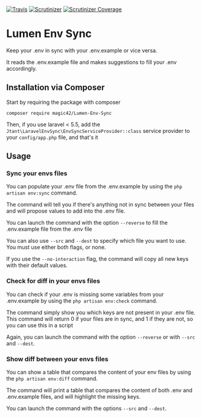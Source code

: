 [![Travis](https://img.shields.io/travis/JulienTant/Laravel-Env-Sync.svg?maxAge=3600)](https://travis-ci.org/JulienTant/Laravel-Env-Sync)
[![Scrutinizer](https://img.shields.io/scrutinizer/g/JulienTant/Laravel-Env-Sync.svg?maxAge=3600)](https://scrutinizer-ci.com/g/JulienTant/Laravel-Env-Sync/?branch=master)
[![Scrutinizer Coverage](https://img.shields.io/scrutinizer/coverage/g/JulienTant/Laravel-Env-Sync.svg?maxAge=3600)](https://scrutinizer-ci.com/g/JulienTant/Laravel-Env-Sync/?branch=master)

# Lumen Env Sync

Keep your .env in sync with your .env.example or vice versa.

It reads the .env.example file and makes suggestions to fill your .env accordingly. 

## Installation via Composer

Start by requiring the package with composer

```
composer require magic42/Lumen-Env-Sync
```


Then, if you use laravel < 5.5,  add the `Jtant\LaravelEnvSync\EnvSyncServiceProvider::class` service provider to your `config/app.php` file, and that's it

## Usage

### Sync your envs files

You can populate your .env file from the .env.example by using the `php artisan env:sync` command.

The command will tell you if there's anything not in sync between your files and will propose values to add into the .env file.

You can launch the command with the option `--reverse` to fill the .env.example file from the .env file

You can also use `--src` and `--dest` to specify which file you want to use. You must use either both flags, or none.

If you use the `--no-interaction` flag, the command will copy all new keys with their default values.

### Check for diff in your envs files

You can check if your .env is missing some variables from your .env.example by using the `php artisan env:check` command.

The command simply show you which keys are not present in your .env file. This command will return 0 if your files are in sync, and 1 if they are not, so you can use this in a script

Again, you can launch the command with the option `--reverse` or with `--src` and `--dest`.

### Show diff between your envs files

You can show a table that compares the content of your env files by using the `php artisan env:diff` command.

The command will print a table that compares the content of both .env and .env.example files, and will highlight the missing keys.

You can launch the command with the options `--src` and `--dest`.
